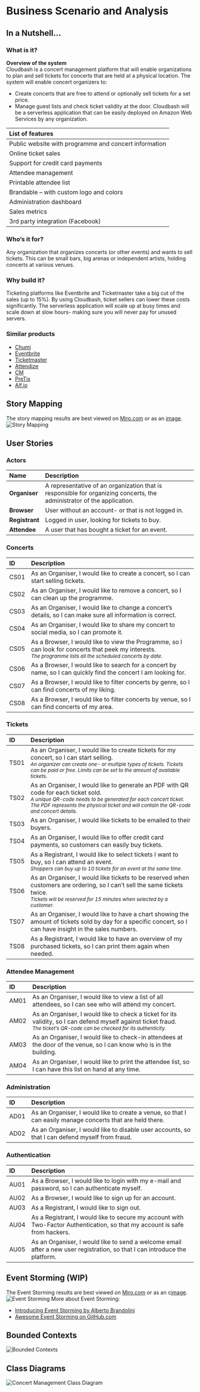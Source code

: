 # Business Scenario and Analysis
## In a Nutshell...
### What is it?
**Overview of the system**<br>
Cloudbash is a concert management platform that will enable organizations to plan and sell tickets for concerts that are held at a physical location. The system will enable concert organizers to:
- Create concerts that are free to attend or optionally sell tickets for a set price.
- Manage guest lists and check ticket validity at the door.
Cloudbash will be a serverless application that can be easily deployed on Amazon Web Services by any organization.

| List of features                                      |
| :---------------------------------------------------- |
| Public website with programme and concert information |
| Online ticket sales                                   |
| Support for credit card payments                      |
| Attendee management                                   |
| Printable attendee list                               |
| Brandable – with custom logo and colors               |
| Administration dashboard                              |
| Sales metrics                                         |
| 3rd party integration (Facebook)                      |


### Who’s it for?
Any organization that organizes concerts (or other events) and wants to sell tickets. This can be small bars, big arenas or independent artists, holding concerts at various venues.

### Why build it?
Ticketing platforms like Eventbrite and Ticketmaster take a big cut of the sales (up to 15%). By using Cloudbash, ticket sellers can lower these costs significantly. The serverless application will scale up at busy times and scale down at slow hours- making sure you will never pay for unused servers.

### Similar products
* [Chumi](https://www.chumi.co/)
* [Eventbrite](https://www.eventbrite.com/)
* [Ticketmaster](https://www.ticketmaster.com/)
* [Attendize](http://www.attendize.com/)
* [CM](https://www.cm.com/)
* [PreTix](https://pretix.eu/)
* [Alf.io](https://alf.io/)

## Story Mapping
The story mapping results are best viewed on [Miro.com](https://miro.com/app/board/o9J_kthx_7g=/) or as an [image](https://bobvd.github.io/Cloudbash/assets/img/story_mapping.42249952.jpg).
![Story Mapping](../../assets/images/story_mapping.jpg "Story Mapping")


## User Stories
### Actors

| Name           | Description                                                                                                            |
| :------------- | :--------------------------------------------------------------------------------------------------------------------- |
| **Organiser**  | A representative of an organization that is responsible for organizing concerts, the administrator of the application. |
| **Browser**    | User without an account- or that is not logged in.                                                                     |
| **Registrant** | Logged in user, looking for tickets to buy.                                                                            |
| **Attendee**   | A user that has bought a ticket for an event.                                                                          |

### Concerts
| ID   | Description                                                                                                                                                                       |
| :--- | :-------------------------------------------------------------------------------------------------------------------------------------------------------------------------------- |
| CS01  | As an Organiser, I would like to create a concert, so I can start selling tickets.                                                                                                |
| CS02  | As an Organiser, I would like to remove a concert, so I can clean up the programme.                                                                                               |
| CS03  | As an Organiser, I would like to change a concert’s details, so I can make sure all information is correct.                                                                       |
| CS04  | As an Organiser, I would like to share my concert to social media, so I can promote it.                                                                                           |
| CS05  | As a Browser, I would like to view the Programme, so I can look for concerts that peek my interests. <br><small>*The programme lists all the scheduled concerts by date.*</small> |
| CS06  | As a Browser, I would like to search for a concert by name, so I can quickly find the concert I am looking for.                                                                   |
| CS07  | As a Browser, I would like to filter concerts by genre, so I can find concerts of my liking.                                                                                      |
| CS08  | As a Browser, I would like to filter concerts by venue, so I can find concerts of my area.                                                                                        |

### Tickets
| ID   | Description                                                                                                                                                                                                                                                              |
| :--- | :----------------------------------------------------------------------------------------------------------------------------------------------------------------------------------------------------------------------------------------------------------------------- |
| TS01  | As an Organiser, I would like to create tickets for my concert, so I can start selling. <br> <small> <i> An organizer can create one- or multiple types of tickets. Tickets can be paid or free. Limits can be set to the amount of available tickets. </i></small>      |
| TS02  | As an Organiser, I would like to generate an PDF with QR code for each ticket sold. <br> <small> <i>A unique QR-code needs to be generated for each concert ticket. The PDF represents the physical ticket and will contain the QR-code and concert details.</i></small> |
| TS03  | As an Organiser, I would like tickets to be emailed to their buyers.                                                                                                                                                                                                     |
| TS04  | As an Organiser, I would like to offer credit card payments, so customers can easily buy tickets.                                                                                                                                                                        |
| TS05  | As a Registrant, I would like to select tickets I want to buy, so I can attend an event.<br> <small> <i>Shoppers can buy up to 10 tickets for an event at the same time.</i></small>                                                                                     |
| TS06  | As an Organiser, I would like tickets to be reserved when customers are ordering, so I can’t sell the same tickets twice. <br><small><i>Tickets will be reserved for 15 minutes when selected by a customer.</i></small>                                                 |
| TS07  | As an Organiser, I would like to have a chart showing the amount of tickets sold by day for a specific concert, so I can have insight in the sales numbers.                                                                                                              |
| TS08  | As a Registrant, I would like to have an overview of my purchased tickets, so I can print them again when needed.                                                                                                                                                        |
### Attendee Management
| ID   | Description                                                                                                                                                                                   |
| :--- | :-------------------------------------------------------------------------------------------------------------------------------------------------------------------------------------------- |
| AM01 | As an Organiser, I would like to view a list of all attendees, so I can see who will attend my concert.                                                                                       |
| AM02 | As an Organiser, I would like to check a ticket for its validity, so I can defend myself against ticket fraud. <br><small>*The ticket’s QR-code can be checked for its authenticity.*</small> |
| AM03 | As an Organiser, I would like to check-in attendees at the door of the venue, so I can know who is in the building.                                                                           |
| AM04 | As an Organiser, I would like to print the attendee list, so I can have this list on hand at any time.                                                                                        |

### Administration
| ID   | Description                                                                                                |
| :--- | :--------------------------------------------------------------------------------------------------------- |
| AD01  | As an Organiser, I would like to create a venue, so that I can easily manage concerts that are held there. |
| AD02  | As an Organiser, I would like to disable user accounts, so that I can defend myself from fraud.            |

### Authentication
| ID     | Description                                                                                                                 |
| :----- | :-------------------------------------------------------------------------------------------------------------------------- |
| AU01 | As a Browser, I would like to login with my e-mail and password, so I can authenticate myself.                              |
| AU02 | As a Browser, I would like to sign up for an account.                                                                       |
| AU03 | As a Registrant, I would like to sign out.                                                                                  |
| AU04 | As a Registrant, I would like to secure my account with Two-Factor Authentication, so that my account is safe from hackers. |
| AU05 | As an Organiser, I would like to send a welcome email after a new user registration, so that I can introduce the platform.  |

## Event Storming (WIP)
The Event Storming results are best viewed on [Miro.com](https://miro.com/app/board/o9J_kthgmqk=/) or as an c[image](https://bobvd.github.io/Cloudbash/assets/img/story_mapping.42249952.jpg).
![Event Storming](../../assets/images/event_storming.jpg "Event Storming")
More about Event Storming:
* [Introducing Event Storming by Alberto Brandolini](http://ziobrando.blogspot.com/2013/11/introducing-event-storming.html)
* [Awesome Event Storming on GitHub.com](https://github.com/mariuszgil/awesome-eventstorming)

## Bounded Contexts
![Bounded Contexts](../../assets/images/bounded_contexts.png "Bounded Contexts")

## Class Diagrams
![Concert Management Class Diagram](../../assets/images/class_diagram_concert.png "Concert Management Class Diagram")